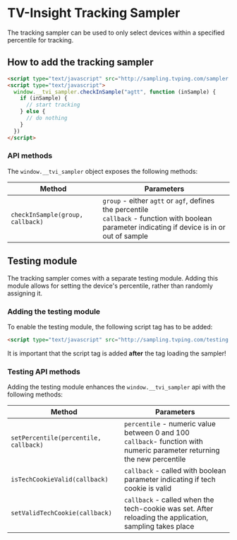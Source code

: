 # TV-Insight Tracking Sampler

The tracking sampler can be used to only select devices within a specified percentile for tracking.

## How to add the tracking sampler

```html
<script type="text/javascript" src="http://sampling.tvping.com/sampler.js"></script>
<script type="text/javascript">
  window.__tvi_sampler.checkInSample("agtt", function (inSample) {
    if (inSample) {
      // start tracking
    } else {
      // do nothing
    }
  })
</script>
```

### API methods

The `window.__tvi_sampler` object exposes the following methods:

| Method | Parameters |
| ---    | ---        |
| `checkInSample(group, callback)` | `group` - either `agtt` or `agf`, defines the percentile<br />`callback` - function with boolean parameter indicating if device is in or out of sample |

## Testing module

The tracking sampler comes with a separate testing module. Adding this module allows for setting the device's percentile, rather than randomly assigning it.

### Adding the testing module

To enable the testing module, the following script tag has to be added:

```html
<script type="text/javascript" src="http://sampling.tvping.com/testing.js"></script>
```

It is important that the script tag is added **after** the tag loading the sampler!

### Testing API methods

Adding the testing module enhances the `window.__tvi_sampler` api with the following methods:

| Method | Parameters |
| ---    | ---        |
| `setPercentile(percentile, callback)` | `percentile` - numeric value between 0 and 100<br />`callback`- function with numeric parameter returning the new percentile |
| `isTechCookieValid(callback)`| `callback` - called with boolean parameter indicating if tech cookie is valid |
| `setValidTechCookie(callback)` | `callback` - called when the tech-cookie was set. After reloading the application, sampling takes place |
